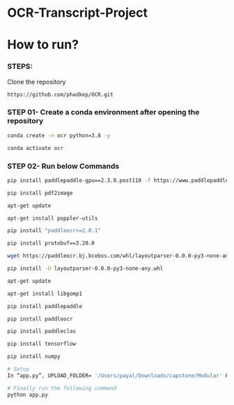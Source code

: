 # OCR-Transcript-Project


# How to run?
### STEPS:

Clone the repository

```bash
https://github.com/phadkep/OCR.git
```
### STEP 01- Create a conda environment after opening the repository

```bash
conda create -n ocr python=3.8 -y
```

```bash
conda activate ocr
```


### STEP 02- Run below Commands
```bash
pip install paddlepaddle-gpu==2.3.0.post110 -f https://www.paddlepaddle.org.cn/whl/linux/mkl/avx/stable.html

pip install pdf2image

apt-get update

apt-get install poppler-utils

pip install "paddleocr>=2.0.1"

pip install protobuf==3.20.0

wget https://paddleocr.bj.bcebos.com/whl/layoutparser-0.0.0-py3-none-any.whl

pip install -U layoutparser-0.0.0-py3-none-any.whl

apt-get update

apt-get install libgomp1

pip install paddlepaddle

pip install paddleocr

pip install paddleclas

pip install tensorflow

pip install numpy
```


```bash
# Setup
In “app.py”, UPLOAD_FOLDER= '/Users/payal/Downloads/capstone/Modular' Here gives your directory path.
```

```bash
# Finally run the following command
python app.py
```
